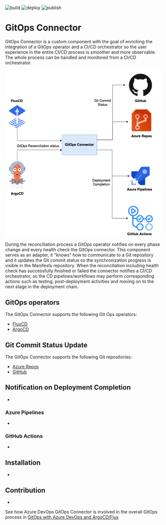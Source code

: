 ![build](https://github.com/kaizentm/gitops-connector/actions/workflows/ci.yaml/badge.svg)
![deploy](https://github.com/kaizentm/gitops-connector/actions/workflows/cd.yaml/badge.svg)
![publish](https://github.com/kaizentm/gitops-connector/actions/workflows/publish.yaml/badge.svg)

# GitOps Connector

GitOps Connector is a custom component with the goal of enriching the integration of a GitOps operator and a CI/CD orchestrator so the user experience in the entire CI/CD process is smoother and more observable. The whole process can be handled and monitored from a CI/CD orchestrator.

![publish](./img/gitops-connector.png)

During the reconciliation process a GitOps operator notifies on every phase change and every health check the GitOps connector. This component serves as an adapter, it "knows" how to communicate to a Git repository and it updates the Git commit status so the synchronization progress is visible in the Manifests repository. When the reconciliation including health check has successfully finished or failed the connector notifies a CI/CD orchestrator, so the CD pipelines/workflows may perform corresponding actions such as testing, post-deployment activities and moving on to the next stage in the deployment chain.

## GitOps operators

The GitOps Connector supports the following Git Ops operators:
- [FluxCD](https://fluxcd.io)
- [ArgoCD](https://argoproj.github.io/argo-cd/)

## Git Commit Status Update 

The GitOps Connector supports the following Git repositories:
- [Azure Repos](https://azure.microsoft.com/services/devops/repos/)
- [GitHub](https://github.com)

## Notification on Deployment Completion
-
### Azure Pipelines
-
### GitHub Actions
-

## Installation
-
## Contribution
-
See how Azure DevOps GitOps Connector is involved in the overall GitOps process in [GitOps with Azure DevOps and ArgoCD/Flux](../docs/azdo-gitops.md)
